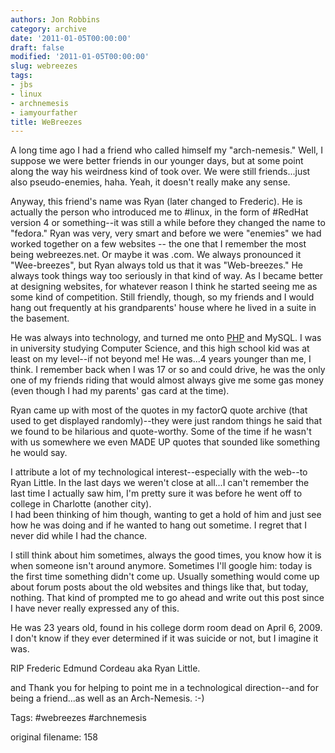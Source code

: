 ```yaml
---
authors: Jon Robbins
category: archive
date: '2011-01-05T00:00:00'
draft: false
modified: '2011-01-05T00:00:00'
slug: webreezes
tags:
- jbs
- linux
- archnemesis
- iamyourfather
title: WeBreezes
---
```


A long time ago I had a friend who called himself my "arch-nemesis."  Well, I suppose we were better friends in our younger days, but at some point along the way his weirdness kind of took over.
We were still friends...just also pseudo-enemies, haha.  Yeah, it doesn't really make any sense.

Anyway, this friend's name was Ryan (later changed to Frederic).  He is actually the person who introduced me to #linux, in the form of #RedHat version 4 or something--it was still a while before they changed the name to "fedora."
Ryan was very, very smart and before we were "enemies" we had worked together on a few websites -- the one that I remember the most being webreezes.net.  Or maybe it was .com.
We always pronounced it "Wee-breezes", but Ryan always told us that it was "Web-breezes." He always took things way too seriously in that kind of way.  As I became better at designing websites, for whatever reason I think he started seeing me as some kind of competition.
Still friendly, though, so my friends and I would hang out frequently at his grandparents' house where he lived in a suite in the basement.  

He was always into technology, and turned me onto [PHP](http://php.net) and MySQL. I was in university studying Computer Science, and this high school kid was at least on 
my level--if not beyond me!
He was...4 years younger than me, I think.  I remember back when I was 17 or so and could drive, he was the only one of my friends riding that 
would almost always give me some gas money (even though I had my parents' gas card at the time).

Ryan came up with most of the quotes in my factorQ quote archive (that used to get displayed randomly)--they were just random things he said that we found to be hilarious and quote-worthy.  Some of the time if he wasn't with us somewhere we even MADE UP quotes that sounded like something he would say.  

I attribute a lot of my technological interest--especially with the web--to Ryan Little.  In the last days we weren't close at all...I can't remember the last time I actually saw him, I'm pretty sure it was before he went off to college in Charlotte (another city).  
I had been thinking of him though, wanting to get a hold of him and just see how he was doing and if he wanted to hang out sometime.  I regret that I never did while I had the chance.

I still think about him sometimes, always the good times, you know how it is when someone isn't around anymore.  Sometimes I'll google him: today 
is the first time something didn't come up.  Usually something would come up about forum posts about the old websites and things like that, but 
today, nothing.  That kind of prompted me to go ahead and write out this post since I have never really expressed any of this.

He was 23 years old, found in his college dorm room dead on April 6, 2009.  I don't know if they ever determined if it was suicide or not, but I imagine it was.

RIP Frederic Edmund Cordeau aka Ryan Little.

and Thank you for helping to point me in a technological direction--and for being a friend...as well as an Arch-Nemesis. :-)


Tags: #webreezes #archnemesis

 original filename: 158
